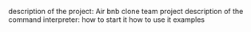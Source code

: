 description of the project: Air bnb clone team project
description of the command interpreter:
how to start it
how to use it
examples